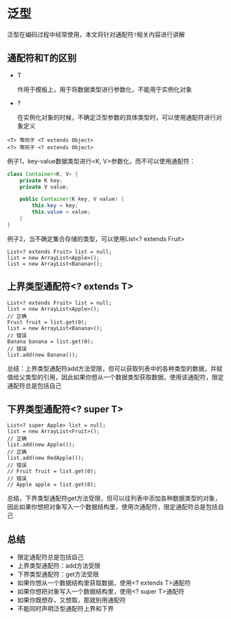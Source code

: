 # 泛型
泛型在编码过程中经常使用，本文将针对通配符`?`相关内容进行讲解
## 通配符和T的区别
* T

    作用于模板上，用于将数据类型进行参数化，不能用于实例化对象
    
* ?

    在实例化对象的时候，不确定泛型参数的具体类型时，可以使用通配符进行对象定义
```
<T> 等同于 <T extends Object>
<?> 等同于 <? extends Object>
```
例子1，key-value数据类型进行<K, V>参数化，而不可以使用通配符：
```java
class Container<K, V> {
    private K key;
    private V value;

    public Container(K key, V value) {
        this.key = key;
        this.value = value;
    }
}
```
例子2，当不确定集合存储的类型，可以使用List<? extends Fruit>
```
List<? extends Fruit> list = null;
list = new ArrayList<Apple>();
list = new ArrayList<Banana>();
```
## 上界类型通配符<? extends T>
```
List<? extends Fruit> list = null;
list = new ArrayList<Apple>();
// 正确
Fruit fruit = list.get(0);
list = new ArrayList<Banana>();
// 错误
Banana banana = list.get(0);
// 错误
list.add(new Banana());
```
总结：上界类型通配符add方法受限，但可以获取列表中的各种类型的数据，并赋值给父类型的引用，因此如果你想从一个数据类型获取数据，使用该通配符，限定通配符总是包括自己
## 下界类型通配符<? super T>
```
List<? super Apple> list = null;
list = new ArrayList<Fruit>();
// 正确
list.add(new Apple());
// 正确
list.add(new RedApple());
// 错误
// Fruit fruit = list.get(0);
// 错误
// Apple apple = list.get(0);
```
总结，下界类型通配符get方法受限，但可以往列表中添加各种数据类型的对象，因此如果你想把对象写入一个数据结构里，使用次通配符，限定通配符总是包括自己
## 总结
* 限定通配符总是包括自己
* 上界类型通配符：add方法受限
* 下界类型通配符：get方法受限
* 如果你想从一个数据结构里获取数据，使用<? extends T>通配符
* 如果你想把对象写入一个数据结构里，使用<? super T>通配符
* 如果你既想存，又想取，那就别用通配符
* 不能同时声明泛型通配符上界和下界
